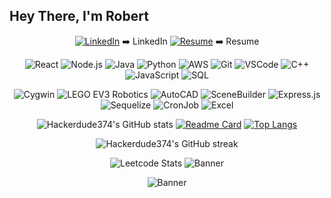 ## Hey There, I'm Robert

<div align="center">



[![LinkedIn](https://img.icons8.com/color/48/000000/linkedin.png)](https://www.linkedin.com/in/robert-le982/) ➡️ LinkedIn [![Resume](https://img.icons8.com/color/48/000000/resume.png)](https://drive.google.com/file/d/1i_DTXCZcAYj4SNoIZhqkA2kP4Bhj74J_/view?usp=sharing) ➡️ Resume



![React](https://img.icons8.com/color/48/000000/react-native.png) ![Node.js](https://img.icons8.com/color/48/000000/nodejs.png) ![Java](https://img.icons8.com/color/48/000000/java-coffee-cup-logo.png) ![Python](https://img.icons8.com/color/48/000000/python.png)  ![AWS](https://img.icons8.com/color/48/000000/amazon-web-services.png) ![Git](https://img.icons8.com/color/48/000000/git.png) ![VSCode](https://img.icons8.com/color/48/000000/visual-studio-code-2019.png) ![C++](https://img.icons8.com/color/48/000000/c-plus-plus-logo.png) ![JavaScript](https://img.icons8.com/color/48/000000/javascript.png) ![SQL](https://img.icons8.com/color/48/000000/sql.png)

![Cygwin](https://img.icons8.com/color/48/000000/console.png) ![LEGO EV3 Robotics](https://img.icons8.com/color/48/000000/lego.png) ![AutoCAD](https://img.icons8.com/color/48/000000/autodesk-autocad.png)   ![SceneBuilder](https://img.icons8.com/color/48/000000/crowd.png)  ![Express.js](https://img.icons8.com/color/48/000000/express.png) ![Sequelize](https://img.icons8.com/color/48/000000/database-restore.png) ![CronJob](https://img.icons8.com/color/48/000000/time.png) ![Excel](https://img.icons8.com/color/48/000000/microsoft-excel-2019.png)



![Hackerdude374's GitHub stats](https://github-readme-stats.vercel.app/api?username=Hackerdude374&show_icons=true&theme=radical)
[![Readme Card](https://github-readme-stats.vercel.app/api/pin/?username=Hackerdude374&repo=github-readme-stats&theme=radical)](https://github.com/Hackerdude374/github-readme-stats)
[![Top Langs](https://github-readme-stats.vercel.app/api/top-langs/?username=Hackerdude374&layout=compact&theme=radical)](https://github.com/Hackerdude374/github-readme-stats)


![Hackerdude374's GitHub streak](https://github-readme-streak-stats.herokuapp.com/?user=Hackerdude374&theme=radical)



![Leetcode Stats](https://leetcard.jacoblin.cool/bobbyle2)
![Banner](https://encrypted-tbn0.gstatic.com/images?q=tbn:ANd9GcSfbAlZwpfFCR83ArbsC5pFHKxKTM8SIlU0DJ6opfShyw&s)


![Banner](https://i.pinimg.com/originals/e8/f1/4e/e8f14e5073f1017049914bd2b2513d65.gif)
</div>
